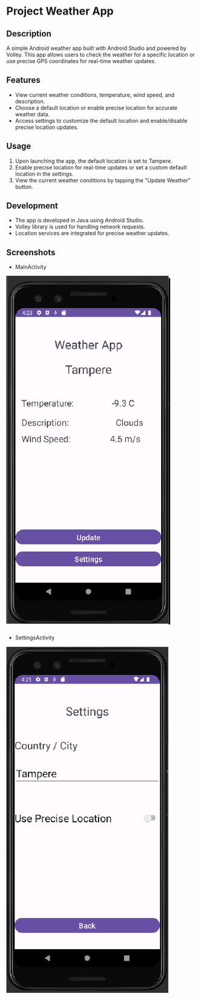 # Project Weather App

## Description

A simple Android weather app built with Android Studio and powered by Volley. This app allows users to check the weather for a specific location or use precise GPS coordinates for real-time weather updates.

## Features

- View current weather conditions, temperature, wind speed, and description.
- Choose a default location or enable precise location for accurate weather data.
- Access settings to customize the default location and enable/disable precise location updates.

## Usage

1. Upon launching the app, the default location is set to Tampere.
2. Enable precise location for real-time updates or set a custom default location in the settings.
3. View the current weather conditions by tapping the "Update Weather" button.

## Development

- The app is developed in Java using Android Studio.
- Volley library is used for handling network requests.
- Location services are integrated for precise weather updates.

## Screenshots

- MainActivity

![main_activity](images/main_activity.png)

- SettingsActivity

![settings_activity](images/settings_activity.png)